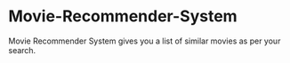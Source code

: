 # Movie-Recommender-System
Movie Recommender System gives you a list of similar movies as per your search.

